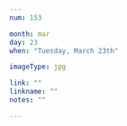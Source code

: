 ```yaml
---
num: 153

month: mar
day: 23
when: "Tuesday, March 23th"

imageType: jpg

link: ""
linkname: ""
notes: ""

---
```



